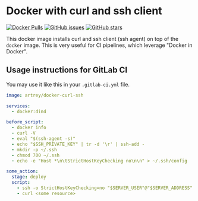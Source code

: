 # Docker with curl and ssh client

[![Docker Pulls](https://img.shields.io/docker/pulls/artrey/docker-curl-ssh.svg)](https://hub.docker.com/r/artrey/docker-curl-ssh/)
[![GitHub issues](https://img.shields.io/github/issues/artrey/docker-curl-ssh.svg)](https://github.com/artrey/docker-curl-ssh/issues)
[![GitHub stars](https://img.shields.io/github/stars/artrey/docker-curl-ssh.svg?style=social&label=Star)](https://github.com/artrey/docker-curl-ssh)

This docker image installs curl and ssh client (ssh agent) on top of the `docker` image.
This is very useful for CI pipelines, which leverage "Docker in Docker".

## Usage instructions for GitLab CI

You may use it like this in your `.gitlab-ci.yml` file.

```yaml
image: artrey/docker-curl-ssh

services:
  - docker:dind

before_script:
  - docker info
  - curl -V
  - eval "$(ssh-agent -s)"
  - echo "$SSH_PRIVATE_KEY" | tr -d '\r' | ssh-add -
  - mkdir -p ~/.ssh
  - chmod 700 ~/.ssh
  - echo -e "Host *\n\tStrictHostKeyChecking no\n\n" > ~/.ssh/config

some_action:
  stage: deploy
  script:
    - ssh -o StrictHostKeyChecking=no "$SERVER_USER"@"$SERVER_ADDRESS" '<action on server>'
    - curl <some resource>
```
